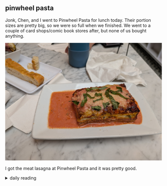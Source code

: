 ## pinwheel pasta

Jonk, Chen, and I went to Pinwheel Pasta for lunch today. Their portion sizes are pretty big, so we were so full when we finished. We went to a couple of card shops/comic book stores after, but none of us bought anything.

![pic of Pinwheel Pasta lasagna](/images/2025/2025-01/2025-01-18-pinwheel-pasta/lasagna.jpg)

I got the meat lasagna at Pinwheel Pasta and it was pretty good.

<details markdown="1">
<summary>daily reading</summary>

| {{ page.date | date: "%B %-d, %Y" }} |
| :-------------: |
| [Judg. 2; Acts 6; Jer. 15; Mark 1]({% link _Bible/Bible-year-1.md %}) |
| [BC 29; HC 99-102; CD V: Art. 4-6]({% link _three_forms/three-forms-month-1.md %}) |
| [The Athanasian Creed](https://threeforms.org/the-athanasian-creed/) |

</details>